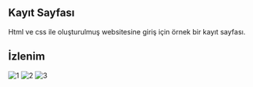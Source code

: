 ## Kayıt Sayfası 

Html ve css ile oluşturulmuş websitesine giriş için örnek bir kayıt sayfası. 

## İzlenim

![1](https://github.com/MehmetPolat20/login-register/assets/150278524/e4f817b4-1831-4dfa-8cd6-5aeaba24e053)
![2](https://github.com/MehmetPolat20/login-register/assets/150278524/45877d20-49f5-4d10-914b-a48d8570b5ae)
![3](https://github.com/MehmetPolat20/login-register/assets/150278524/7faece4b-4467-41a2-b566-b0ec6fef34f9)
